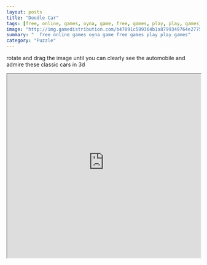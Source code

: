 ```yaml
---
layout: posts
title: "Doodle Car"
tags: [free, online, games, oyna, game, free, games, play, play, games]
image: "http://img.gamedistribution.com/b47091c589364b1a8799349764e27754.jpg"
summary: "  free online games oyna game free games play play games"
category: "Puzzle"
---
```


rotate and drag the image until you can clearly see the automobile and admire these classic cars in 3d

<iframe width="100%" height="480px;" src="http://html5.gamedistribution.com/b47091c589364b1a8799349764e27754/"></iframe>